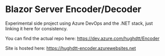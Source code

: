 # Blazor Server Encoder/Decoder
Experimental side project using Azure DevOps and the .NET stack, just linking it here for consistency. 

You can find the actual repo here: https://dev.azure.com/hughdtt/Encoder

Site is hosted here: https://hughdtt-encoder.azurewebsites.net
